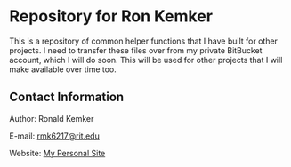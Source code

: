 # Repository for Ron Kemker
This is a repository of common helper functions that I have built for other projects.  I need to transfer these files over from my private BitBucket account, which I will do soon.  This will be used for other projects that I will make available over time too.

## Contact Information
Author: Ronald Kemker

E-mail: rmk6217@rit.edu

Website:  [My Personal Site](http://www.cis.rit.edu/~rmk6217/ "Ronald Kemker's Homepage")






